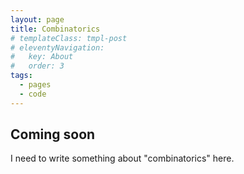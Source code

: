 ```yaml
---
layout: page
title: Combinatorics
# templateClass: tmpl-post
# eleventyNavigation:
#   key: About
#   order: 3
tags:
  - pages
  - code
---
```

## Coming soon

I need to write something about "combinatorics" here.

